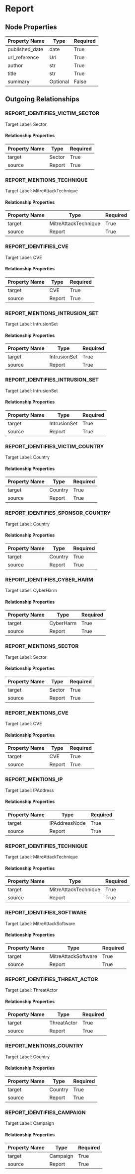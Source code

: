 
# Report

## Node Properties

| Property Name | Type | Required |
| ------------- | ---- | -------- |
| published_date | date | True |
| url_reference | Url | True |
| author | str | True |
| title | str | True |
| summary | Optional | False |



## Outgoing Relationships

### REPORT_IDENTIFIES_VICTIM_SECTOR

Target Label: Sector

#### Relationship Properties

| Property Name | Type | Required |
| ------------- | ---- | -------- |
| target | Sector | True |
| source | Report | True |


### REPORT_MENTIONS_TECHNIQUE

Target Label: MitreAttackTechnique

#### Relationship Properties

| Property Name | Type | Required |
| ------------- | ---- | -------- |
| target | MitreAttackTechnique | True |
| source | Report | True |


### REPORT_IDENTIFIES_CVE

Target Label: CVE

#### Relationship Properties

| Property Name | Type | Required |
| ------------- | ---- | -------- |
| target | CVE | True |
| source | Report | True |


### REPORT_MENTIONS_INTRUSION_SET

Target Label: IntrusionSet

#### Relationship Properties

| Property Name | Type | Required |
| ------------- | ---- | -------- |
| target | IntrusionSet | True |
| source | Report | True |


### REPORT_IDENTIFIES_INTRUSION_SET

Target Label: IntrusionSet

#### Relationship Properties

| Property Name | Type | Required |
| ------------- | ---- | -------- |
| target | IntrusionSet | True |
| source | Report | True |


### REPORT_IDENTIFIES_VICTIM_COUNTRY

Target Label: Country

#### Relationship Properties

| Property Name | Type | Required |
| ------------- | ---- | -------- |
| target | Country | True |
| source | Report | True |


### REPORT_IDENTIFIES_SPONSOR_COUNTRY

Target Label: Country

#### Relationship Properties

| Property Name | Type | Required |
| ------------- | ---- | -------- |
| target | Country | True |
| source | Report | True |


### REPORT_IDENTIFIES_CYBER_HARM

Target Label: CyberHarm

#### Relationship Properties

| Property Name | Type | Required |
| ------------- | ---- | -------- |
| target | CyberHarm | True |
| source | Report | True |


### REPORT_MENTIONS_SECTOR

Target Label: Sector

#### Relationship Properties

| Property Name | Type | Required |
| ------------- | ---- | -------- |
| target | Sector | True |
| source | Report | True |


### REPORT_MENTIONS_CVE

Target Label: CVE

#### Relationship Properties

| Property Name | Type | Required |
| ------------- | ---- | -------- |
| target | CVE | True |
| source | Report | True |


### REPORT_MENTIONS_IP

Target Label: IPAddress

#### Relationship Properties

| Property Name | Type | Required |
| ------------- | ---- | -------- |
| target | IPAddressNode | True |
| source | Report | True |


### REPORT_IDENTIFIES_TECHNIQUE

Target Label: MitreAttackTechnique

#### Relationship Properties

| Property Name | Type | Required |
| ------------- | ---- | -------- |
| target | MitreAttackTechnique | True |
| source | Report | True |


### REPORT_IDENTIFIES_SOFTWARE

Target Label: MitreAttackSoftware

#### Relationship Properties

| Property Name | Type | Required |
| ------------- | ---- | -------- |
| target | MitreAttackSoftware | True |
| source | Report | True |


### REPORT_IDENTIFIES_THREAT_ACTOR

Target Label: ThreatActor

#### Relationship Properties

| Property Name | Type | Required |
| ------------- | ---- | -------- |
| target | ThreatActor | True |
| source | Report | True |


### REPORT_MENTIONS_COUNTRY

Target Label: Country

#### Relationship Properties

| Property Name | Type | Required |
| ------------- | ---- | -------- |
| target | Country | True |
| source | Report | True |


### REPORT_IDENTIFIES_CAMPAIGN

Target Label: Campaign

#### Relationship Properties

| Property Name | Type | Required |
| ------------- | ---- | -------- |
| target | Campaign | True |
| source | Report | True |




